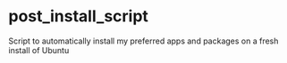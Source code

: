 # post_install_script
Script to automatically install my preferred apps and packages on a fresh install of Ubuntu

